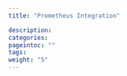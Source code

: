 ```yaml
---
title: "Prometheus Integration"

description:
categories:
pageintoc: ""
tags:
weight: "5"
---
```


<!--# Prometheus Integration -->
